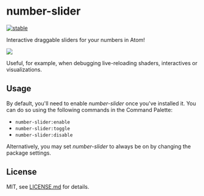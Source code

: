 # number-slider

[![stable](http://badges.github.io/stability-badges/dist/stable.svg)](http://github.com/badges/stability-badges)

Interactive draggable sliders for your numbers in Atom!

![](http://i.imgur.com/iXfBppt.gif)

Useful, for example, when debugging live-reloading shaders, interactives or visualizations.

## Usage

By default, you'll need to enable *number-slider* once you've installed it. You can do so using the following commands in the Command Palette:

* `number-slider:enable`
* `number-slider:toggle`
* `number-slider:disable`

Alternatively, you may set *number-slider* to always be on by changing the package settings.

## License

MIT, see [LICENSE.md](http://github.com/hughsk/atom-number-slider/blob/master/LICENSE.md) for details.
